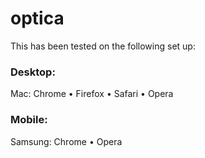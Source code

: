 # optica

This has been tested on the following set up:

### Desktop:
  Mac: Chrome • Firefox • Safari • Opera

### Mobile:
  Samsung: Chrome • Opera
